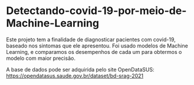 # Detectando-covid-19-por-meio-de-Machine-Learning
Este projeto tem a finalidade de diagnosticar pacientes com covid-19, baseado nos sintomas que ele apresentou.
Foi usado modelos de Machine Learning, e comparamos os desempenhos de cada um para obtermos o modelo com maior precisão.

A base de dados pode ser adquirida pelo site OpenDataSUS: https://opendatasus.saude.gov.br/dataset/bd-srag-2021
